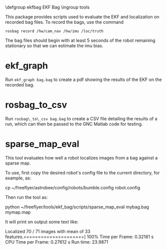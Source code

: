 \defgroup ekfbag EKF Bag
\ingroup tools

This package provides scripts used to evaluate the EKF and
localization on recorded bag files. To record the bags, use the
command

    rosbag record /hw/cam_nav /hw/imu /loc/truth

The bag files should begin with at least 5 seconds of the robot
remaining stationary so that we can estimate the imu bias.

# ekf\_graph

Run `ekf_graph bag.bag` to create a pdf showing the results of the EKF
on the recorded bag.

# rosbag\_to\_csv

Run `rosbag\_to\_csv bag.bag` to create a CSV file detailing the
results of a run, which can then be passed to the GNC Matlab code for
testing.

# sparse\_map\_eval

This tool evaluates how well a robot localizes images from a bag
against a sparse map.

To use, first copy the desired robot's config file to the current
directory, for example, as:

cp ~/freeflyer/astrobee/config/robots/bumble.config robot.config

Then run the tool as:

python ~/freeflyer/tools/ekf\_bag/scripts/sparse\_map\_eval mybag.bag mymap.map

It will print on output some text like:

Localized 70 / 71 images with mean of 33 features.=====================] 100%
Time per Frame: 0.32161 s
CPU Time per Frame: 0.27612 s
Run time: 23.9871

